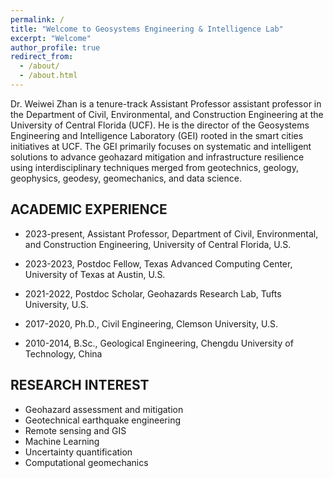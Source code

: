 ```yaml
---
permalink: /
title: "Welcome to Geosystems Engineering & Intelligence Lab"
excerpt: "Welcome"
author_profile: true
redirect_from: 
  - /about/
  - /about.html
---
```

Dr. Weiwei Zhan is a tenure-track Assistant Professor  assistant professor in the Department of Civil, Environmental, and Construction Engineering at the University of Central Florida (UCF). He is the director of the Geosystems Engineering and Intelligence Laboratory (GEI) rooted in the smart cities initiatives at UCF. The GEI primarily focuses on systematic and intelligent solutions to advance geohazard mitigation and infrastructure resilience using interdisciplinary techniques merged from geotechnics, geology, geophysics, geodesy, geomechanics, and data science. 

<!-- predominantly applied research in environmental and geotechnical engineering in urban areas, including solid waste management, green infrastructure, and local geochemical processes. The PFTPG diagnoses, analyzes, and evaluates the diverse and complicated environmental-systems problems by applying numerical methods, experimental tools, advanced sensing techniques, and site geophysical techniques. -->

## ACADEMIC EXPERIENCE
* 2023-present, Assistant Professor, Department of Civil, Environmental, and Construction Engineering, University of Central Florida, U.S.

* 2023-2023, Postdoc Fellow, Texas Advanced Computing Center, University of Texas at Austin, U.S. 

* 2021-2022, Postdoc Scholar, Geohazards Research Lab, Tufts University, U.S.

* 2017-2020, Ph.D., Civil Engineering, Clemson University, U.S.  

* 2010-2014, B.Sc., Geological Engineering, Chengdu University of Technology, China  

## RESEARCH INTEREST
* Geohazard assessment and mitigation
* Geotechnical earthquake engineering
* Remote sensing and GIS
* Machine Learning
* Uncertainty quantification
* Computational geomechanics

<!-- ## STUDENT OPPORTUNITIES
We are looking for new graduate students, postdocs, and undergraduate researcher -->

